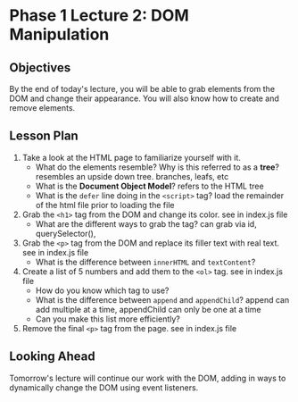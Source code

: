 # Phase 1 Lecture 2: DOM Manipulation

## Objectives

By the end of today's lecture, you will be able to grab elements from the DOM and change their appearance. You will also know how to create and remove elements.

## Lesson Plan

1. Take a look at the HTML page to familiarize yourself with it.
    - What do the elements resemble? Why is this referred to as a **tree**? resembles an upside down tree. branches, leafs, etc
    - What is the **Document Object Model**? refers to the HTML tree
    - What is the `defer` line doing in the `<script>` tag? load the remainder of the html file prior to loading the file
2. Grab the `<h1>` tag from the DOM and change its color. see in index.js file
    - What are the different ways to grab the tag? can grab via id, querySelector(), 
3. Grab the `<p>` tag from the DOM and replace its filler text with real text. see in index.js file
    - What is the difference between `innerHTML` and `textContent`?
4. Create a list of 5 numbers and add them to the `<ol>` tag. see in index.js file
    - How do you know which tag to use?
    - What is the difference between `append` and `appendChild`? append can add multiple at a time, appendChild can only be one at a time
    - Can you make this list more efficiently?
5. Remove the final `<p>` tag from the page. see in index.js file

## Looking Ahead

Tomorrow's lecture will continue our work with the DOM, adding in ways to dynamically change the DOM using event listeners.